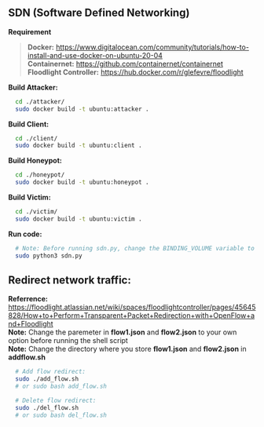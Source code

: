## SDN (Software Defined Networking)
**Requirement** <br> 
>  **Docker:** https://www.digitalocean.com/community/tutorials/how-to-install-and-use-docker-on-ubuntu-20-04 <br>
   **Containernet:** https://github.com/containernet/containernet <br>
   **Floodlight Controller:** https://hub.docker.com/r/glefevre/floodlight <br>
  
**Build Attacker:** <br> 
```bash
  cd ./attacker/ 
  sudo docker build -t ubuntu:attacker .
```
**Build Client:**
```bash
  cd ./client/
  sudo docker build -t ubuntu:client . 
```
**Build Honeypot:**
```bash
  cd ./honeypot/ 
  sudo docker build -t ubuntu:honeypot . 
``` 
**Build Victim:** 
```bash
  cd ./victim/
  sudo docker build -t ubuntu:victim .
```
**Run code:**
```bash
  # Note: Before running sdn.py, change the BINDING_VOLUME variable to your own directory
  sudo python3 sdn.py
```
## Redirect network traffic:
**Referrence:**               https://floodlight.atlassian.net/wiki/spaces/floodlightcontroller/pages/45645828/How+to+Perform+Transparent+Packet+Redirection+with+OpenFlow+and+Floodlight <br>
**Note:** Change the paremeter in **flow1.json** and **flow2.json** to your own option before running the shell script <br>
**Note:** Change the directory where you store **flow1.json** and **flow2.json** in **addflow.sh**
```bash
  # Add flow redirect:
  sudo ./add_flow.sh 
  # or sudo bash add_flow.sh
```
```bash
  # Delete flow redirect: 
  sudo ./del_flow.sh 
  # or sudo bash del_flow.sh
```

